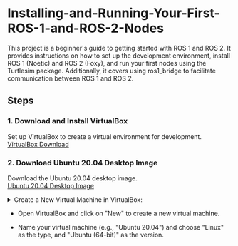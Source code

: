 # Installing-and-Running-Your-First-ROS-1-and-ROS-2-Nodes
This project is a beginner's guide to getting started with ROS 1 and ROS 2. It provides instructions on how to set up the development environment, install ROS 1 (Noetic) and ROS 2 (Foxy), and run your first nodes using the Turtlesim package. Additionally, it covers using ros1_bridge to facilitate communication between ROS 1 and ROS 2.

## Steps

### **1. Download and Install VirtualBox**
Set up VirtualBox to create a virtual environment for development.  
[VirtualBox Download](https://www.virtualbox.org/wiki/Downloads)

### **2. Download Ubuntu 20.04 Desktop Image**
Download the Ubuntu 20.04 desktop image.  
[Ubuntu 20.04 Desktop Image](https://releases.ubuntu.com/20.04/)

<details>
   <summary>Create a New Virtual Machine in VirtualBox:</summary>
   <p>Content 1 Content 1 Content 1 Content 1 Content 1</p>
</details>

- Open VirtualBox and click on "New" to create a new virtual machine.

- Name your virtual machine (e.g., "Ubuntu 20.04") and choose "Linux" as the type, and "Ubuntu (64-bit)" as the version.
